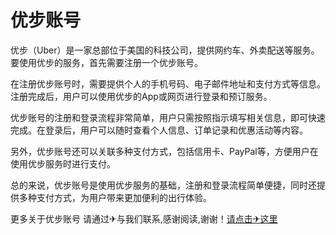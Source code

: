# 优步账号

优步（Uber）是一家总部位于美国的科技公司，提供网约车、外卖配送等服务。要使用优步的服务，首先需要注册一个优步账号。

在注册优步账号时，需要提供个人的手机号码、电子邮件地址和支付方式等信息。注册完成后，用户可以使用优步的App或网页进行登录和预订服务。

优步账号的注册和登录流程非常简单，用户只需按照指示填写相关信息，即可快速完成。在登录后，用户可以随时查看个人信息、订单记录和优惠活动等内容。

另外，优步账号还可以关联多种支付方式，包括信用卡、PayPal等，方便用户在使用优步服务时进行支付。

总的来说，优步账号是使用优步服务的基础，注册和登录流程简单便捷，同时还提供多种支付方式，为用户带来更加便利的出行体验。

更多关于优步账号 请通过✈与我们联系,感谢阅读,谢谢！[请点击✈这里](https://t.me/sjlmbot)